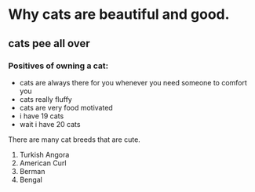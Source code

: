# Why cats are beautiful and good.

## cats pee all over

### Positives of owning a cat:

- cats are always there for you whenever you need someone to comfort you
- cats really fluffy
- cats are very food motivated
- i have 19 cats
- wait i have 20 cats

There are many cat breeds that are cute.

1. Turkish Angora
2. American Curl
3. Berman
4. Bengal
